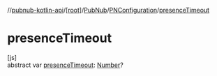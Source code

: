 //[pubnub-kotlin-api](../../../../index.md)/[[root]](../../index.md)/[PubNub](../index.md)/[PNConfiguration](index.md)/[presenceTimeout](presence-timeout.md)

# presenceTimeout

[js]\
abstract var [presenceTimeout](presence-timeout.md): [Number](https://kotlinlang.org/api/latest/jvm/stdlib/kotlin-stdlib/kotlin/-number/index.html)?
